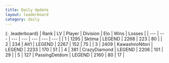 ```yaml
---
title: Daily Update
layout: leaderboard
category: daily
---
```


{: .leaderboard}
| Rank | LV | Player | Division | Elo | Wins | Losses |
| --- | --- | --- | --- | --- | --- | --- |
| <span data-change="0">1</span> | 1295 | <span title="ID: 353063">Sktima</span> | LEGEND | <span data-change="14">2268</span> | <span data-change="5">223</span> | <span data-change="0">80</span> |
| <span data-change="0">2</span> | 234 | <span title="ID: 443550">Alt1</span> | LEGEND | <span data-change="15">2267</span> | <span data-change="4">152</span> | <span data-change="0">75</span> |
| <span data-change="0">3</span> | 2409 | <span title="ID: 164871">KawashiroNitori</span> | LEGEND | <span data-change="-11">2233</span> | <span data-change="4">170</span> | <span data-change="2">51</span> |
| <span data-change="0">4</span> | 381 | <span title="ID: 202316">CrazyDiamond</span> | LEGEND | <span data-change="14">2206</span> | <span data-change="13">101</span> | <span data-change="4">29</span> |
| <span data-change="0">5</span> | 127 | <span title="ID: 454837">PassingDetdom</span> | LEGEND | <span data-change="5">2160</span> | <span data-change="1">80</span> | <span data-change="0">17</span> |